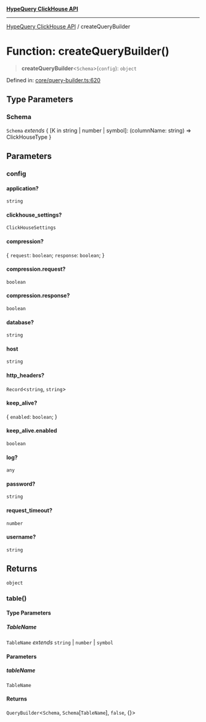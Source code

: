 [**HypeQuery ClickHouse API**](../README.md)

***

[HypeQuery ClickHouse API](../globals.md) / createQueryBuilder

# Function: createQueryBuilder()

> **createQueryBuilder**\<`Schema`\>(`config`): `object`

Defined in: [core/query-builder.ts:620](https://github.com/hypequery/hypequery/blob/64a7970b0d65bd3e69a2e7876f19dbfe29817833/packages/clickhouse/src/core/query-builder.ts#L620)

## Type Parameters

### Schema

`Schema` *extends* \{ \[K in string \| number \| symbol\]: (columnName: string) =\> ClickHouseType \}

## Parameters

### config

#### application?

`string`

#### clickhouse_settings?

`ClickHouseSettings`

#### compression?

\{ `request`: `boolean`; `response`: `boolean`; \}

#### compression.request?

`boolean`

#### compression.response?

`boolean`

#### database?

`string`

#### host

`string`

#### http_headers?

`Record`\<`string`, `string`\>

#### keep_alive?

\{ `enabled`: `boolean`; \}

#### keep_alive.enabled

`boolean`

#### log?

`any`

#### password?

`string`

#### request_timeout?

`number`

#### username?

`string`

## Returns

`object`

### table()

#### Type Parameters

##### TableName

`TableName` *extends* `string` \| `number` \| `symbol`

#### Parameters

##### tableName

`TableName`

#### Returns

`QueryBuilder`\<`Schema`, `Schema`\[`TableName`\], `false`, \{\}\>
